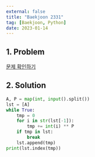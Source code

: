 ```yaml
---
external: false
title: "Baekjoon 2331"
tag: [Baekjoon, Python]
date: 2023-01-14
---
```


## 1. Problem

[문제 확인하기](https://www.acmicpc.net/problem/2331)

## 2. Solution

```python
A, P = map(int, input().split())
lst = [A]
while True:
    tmp = 0
    for i in str(lst[-1]):
        tmp += int(i) ** P
    if tmp in lst:
        break
    lst.append(tmp)
print(lst.index(tmp))
```
